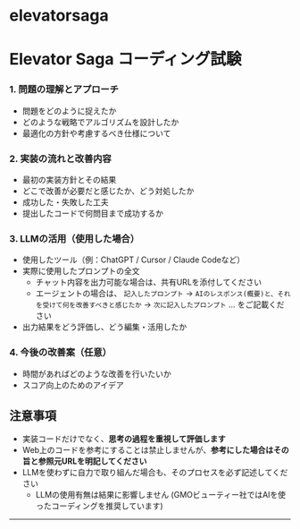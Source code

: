 # elevatorsaga

# Elevator Saga コーディング試験

### 1. 問題の理解とアプローチ

- 問題をどのように捉えたか
- どのような戦略でアルゴリズムを設計したか
- 最適化の方針や考慮するべき仕様について

### 2. 実装の流れと改善内容

- 最初の実装方針とその結果
- どこで改善が必要だと感じたか、どう対処したか
- 成功した・失敗した工夫
- 提出したコードで何問目まで成功するか

### 3. LLMの活用（使用した場合）

- 使用したツール（例：ChatGPT / Cursor / Claude Codeなど）
- 実際に使用したプロンプトの全文
  - チャット内容を出力可能な場合は、共有URLを添付してください
  - エージェントの場合は、 `記入したプロンプト` → `AIのレスポンス(概要)と、それを受けて何を改善すべきと感じたか` → `次に記入したプロンプト` ... をご記載ください
- 出力結果をどう評価し、どう編集・活用したか

### 4. 今後の改善案（任意）

- 時間があればどのような改善を行いたいか
- スコア向上のためのアイデア

## 注意事項

- 実装コードだけでなく、**思考の過程を重視して評価します**
- Web上のコードを参考にすることは禁止しませんが、**参考にした場合はその旨と参照元URLを明記してください**
- LLMを使わずに自力で取り組んだ場合も、そのプロセスを必ず記述してください
  - LLMの使用有無は結果に影響しません (GMOビューティー社ではAIを使ったコーディングを推奨しています)

---

